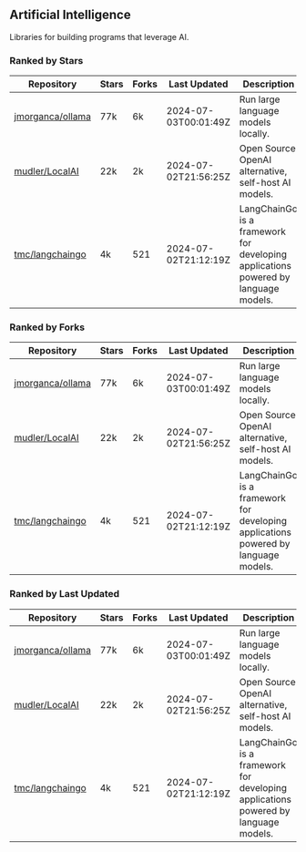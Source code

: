 ## Artificial Intelligence

Libraries for building programs that leverage AI.

### Ranked by Stars

| Repository | Stars | Forks | Last Updated | Description | 
|------------|-------|-------|--------------|-------------|
| [jmorganca/ollama](https://github.com/jmorganca/ollama) | 77k | 6k | 2024-07-03T00:01:49Z |  Run large language models locally. |
| [mudler/LocalAI](https://github.com/mudler/LocalAI) | 22k | 2k | 2024-07-02T21:56:25Z |  Open Source OpenAI alternative, self-host AI models. |
| [tmc/langchaingo](https://github.com/tmc/langchaingo) | 4k | 521 | 2024-07-02T21:12:19Z |  LangChainGo is a framework for developing applications powered by language models. |

### Ranked by Forks

| Repository | Stars | Forks | Last Updated | Description | 
|------------|-------|-------|--------------|-------------|
| [jmorganca/ollama](https://github.com/jmorganca/ollama) | 77k | 6k | 2024-07-03T00:01:49Z |  Run large language models locally. |
| [mudler/LocalAI](https://github.com/mudler/LocalAI) | 22k | 2k | 2024-07-02T21:56:25Z |  Open Source OpenAI alternative, self-host AI models. |
| [tmc/langchaingo](https://github.com/tmc/langchaingo) | 4k | 521 | 2024-07-02T21:12:19Z |  LangChainGo is a framework for developing applications powered by language models. |

### Ranked by Last Updated

| Repository | Stars | Forks | Last Updated | Description | 
|------------|-------|-------|--------------|-------------|
| [jmorganca/ollama](https://github.com/jmorganca/ollama) | 77k | 6k | 2024-07-03T00:01:49Z |  Run large language models locally. |
| [mudler/LocalAI](https://github.com/mudler/LocalAI) | 22k | 2k | 2024-07-02T21:56:25Z |  Open Source OpenAI alternative, self-host AI models. |
| [tmc/langchaingo](https://github.com/tmc/langchaingo) | 4k | 521 | 2024-07-02T21:12:19Z |  LangChainGo is a framework for developing applications powered by language models. |

